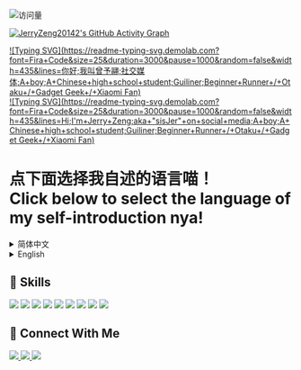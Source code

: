 ![访问量](https://count.getloli.com/get/@JerryZeng20142.JerryZeng20142?theme=moebooru)

[![JerryZeng20142's GitHub Activity Graph](https://github-readme-activity-graph.vercel.app/graph?username=JerryZeng20142&theme=github-compact)](https://github.com/JerryZeng20142)

[![Typing SVG](https://readme-typing-svg.demolab.com?font=Fira+Code&size=25&duration=3000&pause=1000&random=false&width=435&lines=你好;我叫曾予翮;社交媒体;A+boy;A+Chinese+high+school+student;Guiliner;Beginner+Runner+/+Otaku+/+Gadget Geek+/+Xiaomi Fan)](https://git.io/typing-svg)<br>
[![Typing SVG](https://readme-typing-svg.demolab.com?font=Fira+Code&size=25&duration=3000&pause=1000&random=false&width=435&lines=Hi;I'm+Jerry+Zeng;aka+"sisJer"+on+social+media;A+boy;A+Chinese+high+school+student;Guiliner;Beginner+Runner+/+Otaku+/+Gadget Geek+/+Xiaomi Fan)](https://git.io/typing-svg)<br>

# 点下面选择我自述的语言喵！<br>Click below to select the language of my self-introduction nya!
<details>
<summary>简体中文</summary>

## 👋 Hi there

你好呀~ 我叫曾予翮，在社媒上常用“某中学生叫姐姐Jerry”，来自中华人民共和国广西壮族自治区桂林市，高中生，就读于附属于桂林市电子科技大学的桂电中学。

## 🧠 About Me

•🎂2009年2月2日出生<br>
•📱对 UI/UX 设计感兴趣（因为能力不够，所以仅此而已了），经常观看操作系统的动效解析<br>
•🖥️哔哩哔哩/YouTube 创作者<br>
•🧢初级跑者/二次元/玩机发烧友/米粉<br>
•🪄正在学习使用AE<br>
•✒️喜欢创作（不太）文艺（的）作品，热衷于鉴赏各种形式的文学作品<br>
•🎮米家游戏/植物大战僵尸系列/愤怒的小鸟系列/命令与征服系列/跳舞的线玩家<br>

## 🌸 Fun Facts

•体育中考1000米用时3分24秒，是我有记录的1000米跑最快速度👍<br>
•我不认为自己是广义上的男娘，虽然别人都是这么说的💦<br>
•和喜欢的女孩子处成了哥们（而且人家知道），所以现在我既不单身也没女朋友😇<br>
•因为自己的老爷设备变砖于是赶紧重刷系统导致失联的事时有发生🥲<br>

## 🏆 My GitHub Stats
![JerryZeng20142's GitHub stats](https://github-readme-stats.vercel.app/api?username=JerryZeng20142&show_icons=true&theme=radical&locale=cn)

</details>

<details>
<summary>English</summary>

## 👋 Hi there

Hi~ My name is Jerry Zeng, aka "sisJer" on social media. I'm from Guilin City, Guangxi Zhuang Autonomous Region, China. I'm a high school student at Guidian Middle School, which is affiliated with Guilin University of Electronic Technology.

## 🧠 About Me

•🎂Born on February 2, 2009<br>
•📱I'm interested in UI/UX design (though my skills are still developing), and often watch analysis videos on operating system animations<br>
•🖥️Bilibili UP / YouTuber<br>
•🧢Beginner Runner / Otaku / Gadget Geek / Xiaomi Fan<br>
•🪄Learning Adobe After Effects<br>
•✒️ I enjoy creating (not-so) literary works and am passionate about appreciating various forms of literature<br>
•🎮I play games by HoYoVerse / Plants vs. Zombies series / Angry Birds series / Command and Conquer series / Dancing Line<br>

## 🌸 Fun Facts

•I ran 1000m in 3min24sec in the PE Highschool Entrance Examination, which is the fastest time I have ever recorded 👍<br>
•I don’t consider myself an otokonoko in the broad sense, even though they always say so 💦<br>
•I’ve become bros with the girl I like (and she knows I like her), so I’m not exactly single but I don’t have a girlfriend either now 😇<br>
•Sometimes my old device gets bricked, and I have to quickly re-flash the system, which occasionally causes me to lose contact 🥲<br>

## 🏆 My GitHub Stats
![JerryZeng20142's GitHub stats](https://github-readme-stats.vercel.app/api?username=JerryZeng20142&show_icons=true&theme=radical)
</details>

## 🔧 Skills
<img src="https://skillicons.dev/icons?i=github"/> <img src="https://img.icons8.com/?size=50&id=117563&format=png&color=000000"/> <img src="https://img.icons8.com/?size=50&id=117557&format=png&color=000000"/> <img src="https://img.icons8.com/?size=50&id=117561&format=png&color=000000"/> <img src="https://skillicons.dev/icons?i=pr"/> <img src="https://skillicons.dev/icons?i=ps"/> <img src="https://skillicons.dev/icons?i=ae"/> <img src="https://img.icons8.com/?size=50&id=TuXN3JNUBGOT&format=png&color=000000"/> <img src="https://img.icons8.com/?size=50&id=s9k2rXOtb7lB&format=png&color=000000"/>

## 🛜 Connect With Me

<p>
  <a href="https://github.com/JerryZeng20142">
    <img src="https://img.shields.io/github/followers/JerryZeng20142?label=GitHub&color=33354d&style=for-the-badge" />
  </a>
  <a href="mailto:jerryzeng20210142@outlook.com">
    <img src="https://img.shields.io/badge/Email-Outlook (jerryzeng20210142@outlook.com)-blue?&color=c2bafd&style=for-the-badge" />
  </a>
<a href="https://qm.qq.com/q/uNWMCZXOrS">
  <img src="https://img.shields.io/badge/QQ-1419865661-blue.svg?logo=qq&color=6980cc&style=for-the-badge" />
</a>
</p>
